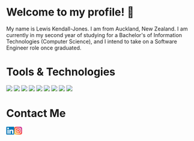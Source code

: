 # Welcome to my profile! 👋
My name is Lewis Kendall-Jones. I am from Auckland, New Zealand. I am currently in my second year of studying for a 
Bachelor's of Information Technologies (Computer Science), and I intend to take on a Software Engineer role once graduated.
# Tools & Technologies
![](https://img.shields.io/badge/Language-C-blue)
![](https://img.shields.io/badge/Languages-C++-blue)
![](https://img.shields.io/badge/Languages-Python-green)
![](https://img.shields.io/badge/Languages-Java-orange)
![](https://img.shields.io/badge/Languages-HTML-red)
![](https://img.shields.io/badge/Languages-JS-red)
![](https://img.shields.io/badge/Languages-CSS-red)
![](https://img.shields.io/badge/Languages-SQL-red)
![](https://img.shields.io/badge/Tools-MySQL-red)
# Contact Me
<a href="https://www.linkedin.com/in/lewiskendalljones/"><img align="left" src="https://github.com/lewisKendall-Jones/lewisKendall-Jones/blob/main/images/linkedin.svg" alt="icon | LinkedIn" width="21px"/></a>
<a href="https://www.instagram.com/lewis.kj"><img align="left" src="https://github.com/lewisKendall-Jones/lewisKendall-Jones/blob/main/images/instagram.svg" alt="icon | Instagram" width="21px"/></a>



<!---
Readme is pretty barebones at the moment. Will update in the future.

Topics to add:
- 👀 I’m interested in ...
- 🌱 I’m currently learning ...
- 💞️ I’m looking to collaborate on ...
- Project list
- Github stats when more projects and pulls are completed
--->
